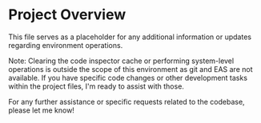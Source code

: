# Project Overview

This file serves as a placeholder for any additional information or updates regarding environment operations.

Note: Clearing the code inspector cache or performing system-level operations is outside the scope of this environment as git and EAS are not available. If you have specific code changes or other development tasks within the project files, I'm ready to assist with those.

For any further assistance or specific requests related to the codebase, please let me know!